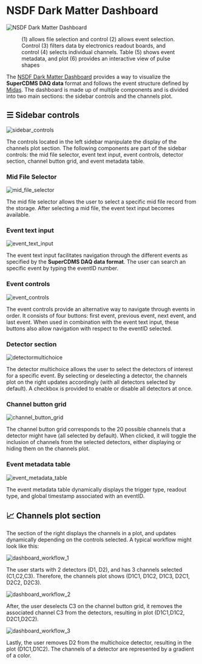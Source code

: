 # NSDF Dark Matter Dashboard

![NSDF Dark Matter Dashboard](assets/dashboard/nsdfdashboard_labeled.png)

<figure>
<figcaption>
(1) allows file selection and control (2) allows event selection. Control (3) filters data by electronics readout boards, and control (4) selects individual channels. Table (5) shows event metadata, and plot (6) provides an interactive view of pulse shapes
</figcaption> 
</figure>

The [NSDF Dark Matter Dashboard](https://services.nationalsciencedatafabric.org/darkmatter) provides a way to visualize the **SuperCDMS DAQ data** format and follows the event structure defined by [Midas](https://daq00.triumf.ca/MidasWiki/index.php/Event_Structure). The dashboard is made up of multiple components and is divided into two main sections: the sidebar controls and the channels plot.

## ☰ Sidebar controls

![sidebar_controls](./assets/dashboard/leftsidebar.png)

The controls located in the left sidebar manipulate the display of the channels plot section. The following components are part of the sidebar controls: the mid file selector, event text input, event controls, detector section, channel button grid, and event metadata table.

### Mid File Selector

![mid_file_selector](./assets/dashboard/midfileselect_section.png)

The mid file selector allows the user to select a specific mid file record from the storage. After selecting a mid file, the event text input becomes available.

### Event text input

![event_text_input](./assets/dashboard/eventtextinput_section.png)

The event text input facilitates navigation through the different events as specified by the **SuperCDMS DAQ data format**. The user can search an specific event by typing the eventID number.

### Event controls

![event_controls](./assets/dashboard/eventcontrols_section.png)

The event controls provide an alternative way to navigate through events in order. It consists of four buttons: first event, previous event, next event, and last event. When used in combination with the event text input, these buttons also allow navigation with respect to the eventID selected.

### Detector section

![detectormultichoice](./assets/dashboard/multichoicedetectors_section.png)

The detector multichoice allows the user to select the detectors of interest for a specific event. By selecting or deselecting a detector, the channels plot on the right updates accordingly (with all detectors selected by default). A checkbox is provided to enable or disable all detectors at once.

### Channel button grid

![channel_button_grid](./assets/dashboard/channelgrid_section.png)

The channel button grid corresponds to the 20 possible channels that a detector might have (all selected by default). When clicked, it will toggle the inclusion of channels from the selected detectors, either displaying or hiding them on the channels plot.

### Event metadata table

![event_metadata_table](./assets/dashboard/eventmetadata_section.png)

The event metadata table dynamically displays the trigger type, readout type, and global timestamp associated with an eventID.

## 📈 Channels plot section

The section of the right displays the channels in a plot, and updates dynamically depending on the controls selected. A typical workflow might look like this:

![dashboard_workflow_1](./assets/dashboard/UI_SLAC_1.png)

The user starts with 2 detectors (D1, D2), and has 3 channels selected (C1,C2,C3). Therefore, the channels plot shows (D1C1, D1C2, D1C3, D2C1, D2C2, D2C3).

![dashboard_workflow_2](./assets/dashboard/UI_SLAC_2.png)

After, the user deselects C3 on the channel button grid, it removes the associated channel C3 from the detectors, resulting in plot (D1C1,D1C2, D2C1,D2C2).

![dashboard_workflow_3](./assets/dashboard/UI_SLAC_3.png)

Lastly, the user removes D2 from the multichoice detector, resulting in the plot (D1C1,D1C2). The channels of a detector are represented by a gradient of a color.

